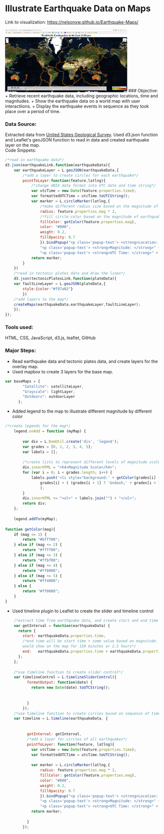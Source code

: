 # Illustrate Earthquake Data on Maps

Link to visualization: https://nelsonxw.github.io/Earthquake-Maps/  

<img src="/Capture.PNG" width="400">  
### Objective:
+ Retrieve recent earthquake data, including geographic locations, time and magnitudes.
+ Show the earthquake data on a world map with user interactiions.
+ Display the earthquake events in sequence as they took place over a period of time.

### Data Source:
Extracted data from [United States Geological Survey](https://earthquake.usgs.gov/earthquakes/feed/v1.0/geojson.php).  Used d3.json function and Leaflet's geoJSON function to read in data and created earthquake layer on the map.  
Code Snippets:
```javascript
/*read in earthquake data*/
d3.json(earthquakeLink,function(earthquakeData){
	var earthquakeLayer = L.geoJSON(earthquakeData,{
		/*add a layer to create circles for each earthquake*/
		pointToLayer:function(feature,latlng){
			/*change UNIX date format into UTC date and time string*/
			var utcTime = new Date(feature.properties.time);
			var formattedUTCTime = utcTime.toUTCString();
			var marker = L.circleMarker(latlng,{
				/*make different radius size based on the magnitude of earthquakes*/
				radius: feature.properties.mag * 2,
			    /*fill circle color based on the magnitude of earthquakes*/
			    fillColor: getColor(feature.properties.mag),
			    color: "#000",
			    weight: 0.2,
			    fillOpacity: 0.7
				}).bindPopup("<p class='popup-text'> <strong>Location: </strong>" + feature.properties.place + "</p>" +
				"<p class='popup-text'> <strong>Magnitude: </strong>" + feature.properties.mag + "</p>" +
				"<p class='popup-text'> <strong>UTC Time: </strong>" + formattedUTCTime + "</p>")
			return marker;
		}	
	})
	/*read in tectonic plates data and draw the lines*/
	d3.json(tectonicPlatesLink,function(plateData){
	var faultLineLayer = L.geoJSON(plateData,{
		style:{color:"#f97a02"}
		})
	/*add layers to the map*/
	createMaps(earthquakeData,earthquakeLayer,faultLineLayer);
	});
});
```
### Tools used:
HTML, CSS, JavaScript, d3.js, leaflet, GitHub

### Major Steps:
+ Read earthquake data and tectonic plates data, and create layers for the overlay map.
+ Used mapbox to create 3 layers for the base map.
```javascript
var baseMaps = {
	    "Satellite": satelliteLayer,
	    "Grayscale": lightLayer,
	    "Outdoors": outdoorLayer
	  };
```
+ Added legend to the map to illustrate different magnitude by different color
```javascript
/*create legends for the map*/
	legend.onAdd = function (myMap) {

	    var div = L.DomUtil.create('div', 'legend');
	    var grades = [0, 1, 2, 3, 4, 5];
	    var labels = [];

	    /*create lists to represent different levels of magnitude scale*/
	    div.innerHTML = "<h4>Magnitude Scale</h4>";
	    for (var i = 0; i < grades.length; i++) {
	        labels.push('<li style="background:' + getColor(grades[i] + 1) + '"></i> ' +
	            grades[i] + ( (grades[i + 1] ? '&ndash;' + grades[i + 1] + '<br>' : '+') )
	            );
	    }
	    div.innerHTML += "<ul>" + labels.join("") + "</ul>";
	    return div;
	};

	legend.addTo(myMap);
	
function getColor(mag){
	if (mag <= 1) {
		return "#bfff00";
	} else if (mag <= 2) {
		return "#ffff00";
	} else if (mag <= 3) {
		return "#ffbf00";
	} else if (mag <= 4) {
		return "#ff8000";
	} else if (mag <= 5) {
		return "#ff4000";
	} else {
		return "#ff0000";
	}
}
```
+ Used timeline plugin to Leaflet to create the slider and timeline control
```javascript
	/*extract time from earthquake data, and create start and end time for the timeline function*/
	var getInterval = function(earthquakeData) {
      return {
        start: earthquakeData.properties.time,
        /*end time will be start time + some value based on magnitude.  18000000 = 30 minutes, so a quake of magnitude 5
        would show on the map for 150 minutes or 2.5 hours*/
        end:   earthquakeData.properties.time + earthquakeData.properties.mag * 1800000
      };
    };

    /*use timeline function to create slider control*/
	var timelineControl = L.timelineSliderControl({
          formatOutput: function(date) {
            return new Date(date).toUTCString();
      

          }
        });
	/*use timeline function to create circles based on sequence of time*/
	var timeline = L.timeline(earthquakeData, {

          
          getInterval: getInterval,
          /*add a layer for circles of all earthquakes*/
          pointToLayer: function(feature, latlng){
            var utcTime = new Date(feature.properties.time);
			var formattedUTCTime = utcTime.toUTCString();
			
            var marker = L.circleMarker(latlng,{
				radius: feature.properties.mag * 2,
			    fillColor: getColor(feature.properties.mag),
			    color: "#000",
			    weight: 0.2,
			    fillOpacity: 0.7
				}).bindPopup("<p class='popup-text'> <strong>Location: </strong>" + feature.properties.place + "</p>" +
				"<p class='popup-text'> <strong>Magnitude: </strong>" + feature.properties.mag + "</p>" +
				"<p class='popup-text'> <strong>UTC Time: </strong>" + formattedUTCTime + "</p>")
			return marker;
			
          }
        });
```



